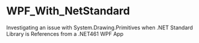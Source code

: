 # WPF_With_NetStandard

Investigating an issue with System.Drawing.Primitives when .NET Standard Library is References from a .NET461 WPF App

